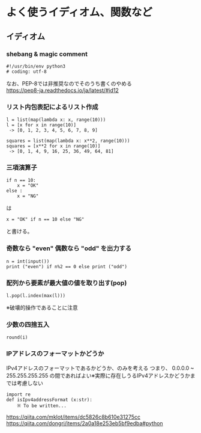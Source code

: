 
# よく使うイディオム、関数など

## イディオム

### shebang & magic comment

```
#!/usr/bin/env python3
# coding: utf-8
```

なお、PEP-8では非推奨なのでそのうち書くのやめる  
https://pep8-ja.readthedocs.io/ja/latest/#id12  


### リスト内包表記によるリスト作成

```
l = list(map(lambda x: x, range(10)))
l = [x for x in range(10)]
 -> [0, 1, 2, 3, 4, 5, 6, 7, 8, 9]
```

```
squares = list(map(lambda x: x**2, range(10)))
squares = [x**2 for x in range(10)]
 -> [0, 1, 4, 9, 16, 25, 36, 49, 64, 81]
```

### 三項演算子

```
if n == 10:
    x = "OK"
else :
    x = "NG"
```
は
```
x = "OK" if n == 10 else "NG"
```
と書ける。

### 奇数なら "even" 偶数なら "odd" を出力する
```
n = int(input())
print ("even") if n%2 == 0 else print ("odd")
```

### 配列から要素が最大値の値を取り出す(pop)

```
l.pop(l.index(max(l)))
```
※破壊的操作であることに注意

### 少数の四捨五入

```
round(i)
```

### IPアドレスのフォーマットかどうか

IPv4アドレスのフォーマットであるかどうか、のみを考える
つまり、 0.0.0.0 ~ 255.255.255.255 の間であればよい※実際に存在しうるIPv4アドレスかどうかまでは考慮しない

```
import re
def isIpv4addressFormat (x:str):
    ※ To be written...
```

https://qiita.com/mklot/items/dc5826c8b610e31275cc
https://qiita.com/dongri/items/2a0a18e253eb5bf9edba#python

